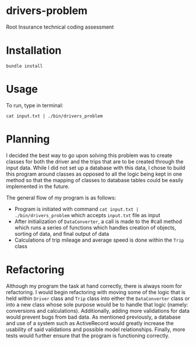 # drivers-problem
Root Insurance technical coding assessment

# Installation
```
bundle install
```

# Usage

To run, type in terminal:
```
cat input.txt | ./bin/drivers_problem

```

# Planning

I decided the best way to go upon solving this problem was to create classes for both the driver and the trips that are to be created through the input data. While I did not set up a database with this data, I chose to build this program around classes as opposed to all the logic being kept in one method so that the mapping of classes to database tables could be easily implemented in the future.

The general flow of my program is as follows:
- Program is initiated with command `cat input.txt | ./bin/drivers_problem` which accepts `input.txt` file as input
- After initialization of `DataConverter`, a call is made to the #call method which runs a series of functions which handles creation of objects, sorting of data, and final output of data
- Calculations of trip mileage and average speed is done within the `Trip` class

# Refactoring

Although my program the task at hand correctly, there is always room for refactoring. I would begin refactoring with moving some of the logic that is held within `Driver` class and `Trip` class into either the `DataConverter` class or into a new class whose sole purpose would be to handle that logic (namely: conversions and calculations). Additionally, adding more validations for data would prevent bugs from bad data. As mentioned previously, a database and use of a system such as ActiveRecord would greatly increase the usability of said validations and possible model relationships. Finally, more tests would further ensure that the program is functioning correctly.    
